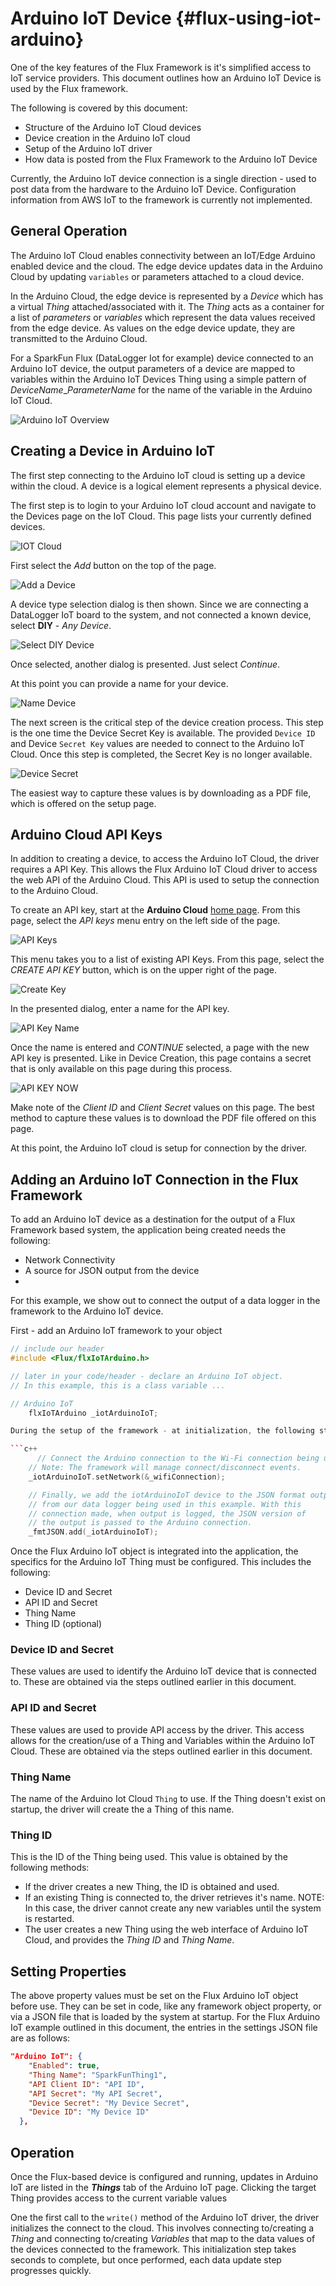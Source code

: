 # Arduino IoT Device {#flux-using-iot-arduino}

One of the key features of the Flux Framework is it's simplified access to IoT service providers. This document outlines how an Arduino IoT Device is used by the Flux framework.

The following is covered by this document:

* Structure of the Arduino IoT Cloud devices
* Device creation in the Arduino IoT cloud
* Setup of the Arduino IoT driver
* How data is posted from the Flux Framework to the Arduino IoT Device

Currently, the Arduino IoT device connection is a single direction - used to post data from the hardware to the Arduino IoT Device. Configuration information from AWS IoT to the framework is currently not implemented.

## General Operation

The Arduino IoT Cloud enables connectivity between an IoT/Edge Arduino enabled device and the cloud. The edge device updates data in the Arduino Cloud by updating `variables` or parameters attached to a cloud device.

In the Arduino Cloud, the edge device is represented by a *Device* which has a virtual *Thing* attached/associated with it. The *Thing* acts as a container for a list of *parameters* or *variables* which represent the data values received from the edge device. As values on the edge device update, they are transmitted to the Arduino Cloud.

For a SparkFun Flux (DataLogger Iot for example) device connected to an Arduino IoT device, the output parameters of a device are mapped to variables within the Arduino IoT Devices Thing using a simple pattern of *DeviceName*_*ParameterName* for the name of the variable in the Arduino IoT Cloud.

![Arduino IoT Overview](images/aiot_overview.png)

## Creating a Device in Arduino IoT

The first step connecting to the Arduino IoT cloud is setting up a device within the cloud. A device is a logical element represents a physical device.

The first step is to login to your Arduino IoT cloud account and navigate to the Devices page on the IoT Cloud. This page lists your currently defined devices.

![IOT Cloud](images/aiot_cloud_sel.png)

First select the *Add* button on the top of the page.

![Add a Device](images/aiot_dev_add.png)

A device type selection dialog is then shown. Since we are connecting a DataLogger IoT board to the system, and not connected a known device, select **DIY** - *Any Device*.

![Select DIY Device](images/aiot_dev_setup_sel.png)

Once selected, another dialog is presented. Just select *Continue*.

At this point you can provide a name for your device.

![Name Device](images/aiot_dev_name.png)

The next screen is the critical step of the device creation process. This step is the one time the Device Secret Key is available. The provided ```Device ID``` and Device ```Secret Key``` values are needed to connect to the Arduino IoT Cloud. Once this step is completed, the Secret Key is no longer available.

![Device Secret](images/aiot_dev_secrets.png)

The easiest way to capture these values is by downloading as a PDF file, which is offered on the setup page.  

## Arduino Cloud API Keys

In addition to creating a device, to access the Arduino IoT Cloud, the driver requires a API Key. This allows the Flux Arduino IoT Cloud driver to access the web API of the Arduino Cloud. This API is used to setup the connection to the Arduino Cloud.

To create an API key, start at the **Arduino Cloud** [home page](https://cloud.arduino.cc/home/). From this page, select the *API keys* menu entry on the left side of the page.

![API Keys](images/aiot_cloud_api-k.png)

This menu takes you to a list of existing API Keys. From this page, select the *CREATE API KEY* button, which is on the upper right of the page.

![Create Key](images/aiot_cloud_create_key.png)

In the presented dialog, enter a name for the API key.

![API Key Name](images/aiot_cloud_key_name.png)

Once the name is entered and *CONTINUE* selected, a page with the new API key is presented. Like in Device Creation, this page contains a secret that is only available on this page during this process.

![API KEY NOW](images/aiot_cloud_key_secret.png)

Make note of the *Client ID* and *Client Secret* values on this page. The best method to capture these values is to download the PDF file offered on this page.  

At this point, the Arduino IoT cloud is setup for connection by the driver.

## Adding an Arduino IoT Connection in the Flux Framework

To add an Arduino IoT device as a destination for the output of a Flux Framework based system, the application being created needs the following:

* Network Connectivity
* A source for JSON output from the device
*

For this example, we show out to connect the output of a data logger in the framework to the Arduino IoT device.

First - add an Arduino IoT framework to your object

```c++
// include our header
#include <Flux/flxIoTArduino.h>

// later in your code/header - declare an Arduino IoT object. 
// In this example, this is a class variable ...

// Arduino IoT
    flxIoTArduino _iotArduinoIoT;

During the setup of the framework - at initialization, the following steps finish the basic setup of the Arduino IoT object.

```c++
      // Connect the Arduino connection to the Wi-Fi connection being used.
    // Note: The framework will manage connect/disconnect events.
    _iotArduinoIoT.setNetwork(&_wifiConnection);

    // Finally, we add the iotArduinoIoT device to the JSON format output
    // from our data logger being used in this example. With this
    // connection made, when output is logged, the JSON version of
    // the output is passed to the Arduino connection.
    _fmtJSON.add(_iotArduinoIoT);
```

Once the Flux Arduino IoT object is integrated into the application, the specifics for the Arduino IoT Thing must be configured. This includes the following:

* Device ID and Secret
* API ID and Secret
* Thing Name
* Thing ID (optional)

### Device ID and Secret

These values are used to identify the Arduino IoT device that is connected to. These are obtained via the steps outlined earlier in this document.

### API ID and Secret

These values are used to provide API access by the driver. This access allows for the creation/use of a Thing and Variables within the Arduino IoT Cloud. These are obtained via the steps outlined earlier in this document.

### Thing Name

The name of the Arduino Iot Cloud ```Thing``` to use. If the Thing doesn't exist on startup, the driver will create the a Thing of this name.

### Thing ID

This is the ID of the Thing being used. This value is obtained by the following methods:

* If the driver creates a new Thing, the ID is obtained and used.
* If an existing Thing is connected to, the driver retrieves it's name. NOTE: In this case, the driver cannot create any new variables until the system is restarted.
* The user creates a new Thing using the web interface of Arduino IoT Cloud, and provides the *Thing ID* and *Thing Name*.

## Setting Properties

The above property values must be set on the Flux Arduino IoT object before use. They can be set in code, like any framework object property, or via a JSON file that is loaded by the system at startup. For the Flux Arduino IoT example outlined in this document, the entries in the settings JSON file are as follows:

```json
"Arduino IoT": {
    "Enabled": true,
    "Thing Name": "SparkFunThing1",
    "API Client ID": "API ID",
    "API Secret": "My API Secret",
    "Device Secret": "My Device Secret",
    "Device ID": "My Device ID"            
  },
```

## Operation

Once the Flux-based device is configured and running, updates in Arduino IoT are listed in the ***Things*** tab of the Arduino IoT page. Clicking the target Thing provides access to the current variable values

One the first call to the ```write()``` method of the Arduino IoT driver, the driver initializes the connect to the cloud. This involves connecting to/creating a *Thing* and connecting to/creating *Variables* that map to the data values of the devices connected to the framework. This initialization step takes seconds to complete, but once performed, each data update step progresses quickly.
